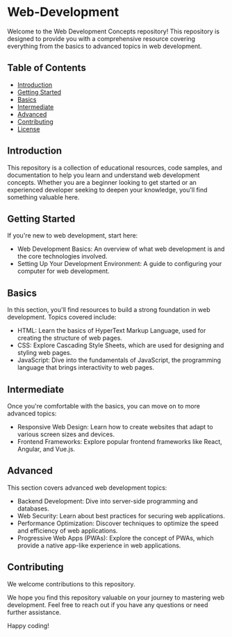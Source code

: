 # Web-Development

Welcome to the Web Development Concepts repository! This repository is designed to provide you with a comprehensive resource covering everything from the basics to advanced topics in web development.

## Table of Contents

- [Introduction](#introduction)
- [Getting Started](#getting-started)
- [Basics](#basics)
- [Intermediate](#intermediate)
- [Advanced](#advanced)
- [Contributing](#contributing)
- [License](#license)

## Introduction

This repository is a collection of educational resources, code samples, and documentation to help you learn and understand web development concepts. Whether you are a beginner looking to get started or an experienced developer seeking to deepen your knowledge, you'll find something valuable here.

## Getting Started

If you're new to web development, start here:

- Web Development Basics: An overview of what web development is and the core technologies involved.
- Setting Up Your Development Environment: A guide to configuring your computer for web development.

## Basics

In this section, you'll find resources to build a strong foundation in web development. Topics covered include:

- HTML: Learn the basics of HyperText Markup Language, used for creating the structure of web pages.
- CSS: Explore Cascading Style Sheets, which are used for designing and styling web pages.
- JavaScript: Dive into the fundamentals of JavaScript, the programming language that brings interactivity to web pages.

## Intermediate

Once you're comfortable with the basics, you can move on to more advanced topics:

- Responsive Web Design: Learn how to create websites that adapt to various screen sizes and devices.
- Frontend Frameworks: Explore popular frontend frameworks like React, Angular, and Vue.js.

## Advanced

This section covers advanced web development topics:

- Backend Development: Dive into server-side programming and databases.
- Web Security: Learn about best practices for securing web applications.
- Performance Optimization: Discover techniques to optimize the speed and efficiency of web applications.
- Progressive Web Apps (PWAs): Explore the concept of PWAs, which provide a native app-like experience in web applications.

## Contributing

We welcome contributions to this repository. 


We hope you find this repository valuable on your journey to mastering web development. Feel free to reach out if you have any questions or need further assistance.

Happy coding!
